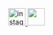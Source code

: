 <div align="left">
  <a href="https://www.instagram.com/musielskikuba?igsh=MW9xOTZmeHBteXRnbQ==" target="_blank">
    <img src="https://img.shields.io/static/v1?message=Instagram&logo=instagram&label=&color=E4405F&logoColor=white&labelColor=&style=for-the-badge" height="35" alt="instagram logo"  />
  </a>
  <img src="https://dcbadge.vercel.app/api/shield/449647013458608128" height="35" />
</div>
